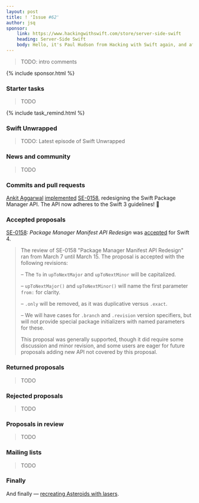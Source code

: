 ```yaml
---
layout: post
title: ! 'Issue #62'
author: jsq
sponsor:
    link: https://www.hackingwithswift.com/store/server-side-swift
    heading: Server-Side Swift
    body: Hello, it's Paul Hudson from Hacking with Swift again, and after four weeks you're probably sick of seeing me here. So, I'll cut to the chase and get out of your way &mdash; I wrote a book about Server-Side Swift, and I think you'd like it.
---
```


> TODO: intro comments

<!--excerpt-->

{% include sponsor.html %}

### Starter tasks

> TODO

{% include task_remind.html %}

### Swift Unwrapped

> TODO: Latest episode of Swift Unwrapped

### News and community

> TODO

### Commits and pull requests

[Ankit Aggarwal](https://github.com/aciidb0mb3r) [implemented](https://github.com/apple/swift-package-manager/pull/1024) [SE-0158](https://github.com/apple/swift-evolution/blob/master/proposals/0158-package-manager-manifest-api-redesign.md), redesigning the Swift Package Manager API. The API now adheres to the Swift 3 guidelines! 🎉

### Accepted proposals

[SE-0158](https://github.com/apple/swift-evolution/blob/master/proposals/0158-package-manager-manifest-api-redesign.md): *Package Manager Manifest API Redesign* was [accepted](https://lists.swift.org/pipermail/swift-evolution-announce/2017-March/000330.html) for Swift 4.

> The review of SE-0158 "Package Manager Manifest API Redesign" ran from March 7 until March 15. The proposal is accepted with the following revisions:
>
> – The `To` in `upToNextMajor` and `upToNextMinor` will be capitalized.
>
> – `upToNextMajor()` and `upToNextMinor()` will name the first parameter `from:` for clarity.
>
> – `.only` will be removed, as it was duplicative versus `.exact`.
>
> – We will have cases for `.branch` and `.revision` version specifiers, but will not provide special package initializers with named parameters for these.
>
> This proposal was generally supported, though it did require some discussion and minor revision, and some users are eager for future proposals adding new API not covered by this proposal.

### Returned proposals

> TODO

### Rejected proposals

> TODO

### Proposals in review

> TODO

### Mailing lists

> TODO

### Finally

And finally &mdash; [recreating Asteroids with lasers](https://www.youtube.com/watch?v=FkHjG759ABY).
